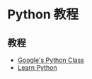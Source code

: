 # Python 教程

## 教程

* [Google's Python Class](https://developers.google.com/edu/python/)
* [Learn Python](http://learnpython.org/)
